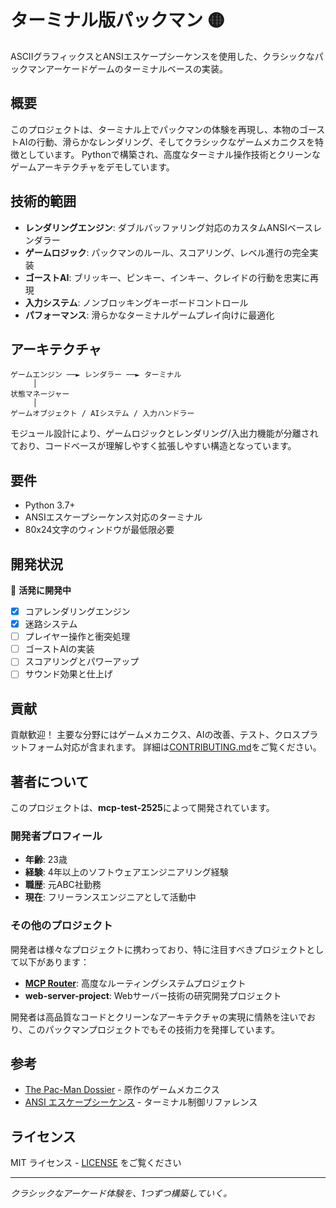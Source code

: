 # ターミナル版パックマン 🟡

ASCIIグラフィックスとANSIエスケープシーケンスを使用した、クラシックなパックマンアーケードゲームのターミナルベースの実装。

## 概要

このプロジェクトは、ターミナル上でパックマンの体験を再現し、本物のゴーストAIの行動、滑らかなレンダリング、そしてクラシックなゲームメカニクスを特徴としています。
Pythonで構築され、高度なターミナル操作技術とクリーンなゲームアーキテクチャをデモしています。

## 技術的範囲

- **レンダリングエンジン**: ダブルバッファリング対応のカスタムANSIベースレンダラー
- **ゲームロジック**: パックマンのルール、スコアリング、レベル進行の完全実装
- **ゴーストAI**: ブリッキー、ピンキー、インキー、クレイドの行動を忠実に再現
- **入力システム**: ノンブロッキングキーボードコントロール
- **パフォーマンス**: 滑らかなターミナルゲームプレイ向けに最適化

## アーキテクチャ

```
ゲームエンジン ──► レンダラー ──► ターミナル
     │
状態マネージャー
     │
ゲームオブジェクト / AIシステム / 入力ハンドラー
```

モジュール設計により、ゲームロジックとレンダリング/入出力機能が分離されており、コードベースが理解しやすく拡張しやすい構造となっています。

## 要件

- Python 3.7+
- ANSIエスケープシーケンス対応のターミナル
- 80x24文字のウィンドウが最低限必要

## 開発状況

🚧 **活発に開発中**

- [x] コアレンダリングエンジン
- [x] 迷路システム
- [ ] プレイヤー操作と衝突処理
- [ ] ゴーストAIの実装
- [ ] スコアリングとパワーアップ
- [ ] サウンド効果と仕上げ

## 貢献

貢献歓迎！
主要な分野にはゲームメカニクス、AIの改善、テスト、クロスプラットフォーム対応が含まれます。
詳細は[CONTRIBUTING.md](CONTRIBUTING.md)をご覧ください。

## 著者について

このプロジェクトは、**mcp-test-2525**によって開発されています。

### 開発者プロフィール
- **年齢**: 23歳
- **経験**: 4年以上のソフトウェアエンジニアリング経験
- **職歴**: 元ABC社勤務
- **現在**: フリーランスエンジニアとして活動中

### その他のプロジェクト
開発者は様々なプロジェクトに携わっており、特に注目すべきプロジェクトとして以下があります：

- **[MCP Router](https://mcp-router.net)**: 高度なルーティングシステムプロジェクト
- **web-server-project**: Webサーバー技術の研究開発プロジェクト

開発者は高品質なコードとクリーンなアーキテクチャの実現に情熱を注いでおり、このパックマンプロジェクトでもその技術力を発揮しています。

## 参考

- [The Pac-Man Dossier](https://www.gamasutra.com/view/feature/3938/the_pacman_dossier.php) - 原作のゲームメカニクス
- [ANSI エスケープシーケンス](https://en.wikipedia.org/wiki/ANSI_escape_code) - ターミナル制御リファレンス

## ライセンス

MIT ライセンス - [LICENSE](LICENSE) をご覧ください

---

*クラシックなアーケード体験を、1つずつ構築していく。*